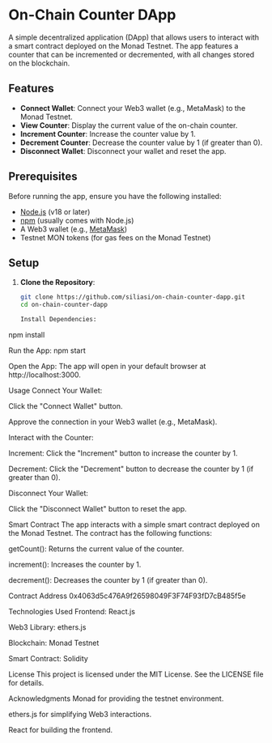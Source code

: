 # On-Chain Counter DApp

A simple decentralized application (DApp) that allows users to interact with a smart contract deployed on the Monad Testnet. The app features a counter that can be incremented or decremented, with all changes stored on the blockchain.

## Features

- **Connect Wallet**: Connect your Web3 wallet (e.g., MetaMask) to the Monad Testnet.
- **View Counter**: Display the current value of the on-chain counter.
- **Increment Counter**: Increase the counter value by 1.
- **Decrement Counter**: Decrease the counter value by 1 (if greater than 0).
- **Disconnect Wallet**: Disconnect your wallet and reset the app.

## Prerequisites

Before running the app, ensure you have the following installed:

- [Node.js](https://nodejs.org/) (v18 or later)
- [npm](https://www.npmjs.com/) (usually comes with Node.js)
- A Web3 wallet (e.g., [MetaMask](https://metamask.io/))
- Testnet MON tokens (for gas fees on the Monad Testnet)

## Setup

1. **Clone the Repository**:
   ```bash
   git clone https://github.com/siliasi/on-chain-counter-dapp.git
   cd on-chain-counter-dapp

   Install Dependencies:
npm install

Run the App:
npm start

Open the App:
The app will open in your default browser at http://localhost:3000.

Usage
Connect Your Wallet:

Click the "Connect Wallet" button.

Approve the connection in your Web3 wallet (e.g., MetaMask).

Interact with the Counter:

Increment: Click the "Increment" button to increase the counter by 1.

Decrement: Click the "Decrement" button to decrease the counter by 1 (if greater than 0).

Disconnect Your Wallet:

Click the "Disconnect Wallet" button to reset the app.

Smart Contract
The app interacts with a simple smart contract deployed on the Monad Testnet. The contract has the following functions:

getCount(): Returns the current value of the counter.

increment(): Increases the counter by 1.

decrement(): Decreases the counter by 1 (if greater than 0).

Contract Address 
0x4063d5c476A9f26598049F3F74F93fD7cB485f5e

Technologies Used
Frontend: React.js

Web3 Library: ethers.js

Blockchain: Monad Testnet

Smart Contract: Solidity


License
This project is licensed under the MIT License. See the LICENSE file for details.

Acknowledgments
Monad for providing the testnet environment.

ethers.js for simplifying Web3 interactions.

React for building the frontend.

